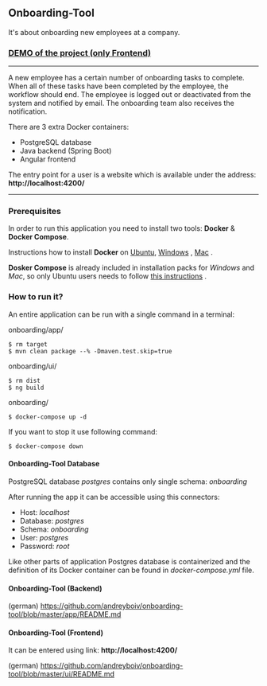 ## Onboarding-Tool

It's about onboarding new employees at a company.


### <a href="https://onboarding.boivalenko.de" target="_blank"> DEMO of the project (only Frontend)</a>

---

A new employee has a certain number of onboarding tasks to complete. 
When all of these tasks have been completed by the employee, 
the workflow should end. The employee is logged out or deactivated 
from the system and notified by email. 
The onboarding team also receives the notification.

There are 3 extra Docker containers:

- PostgreSQL database
- Java backend (Spring Boot)
- Angular frontend

The entry point for a user is a website which is available under the
address: **http://localhost:4200/**

---

### Prerequisites

In order to run this application you need to install two tools: **Docker** & **Docker Compose**.

Instructions how to install **Docker** on [Ubuntu](https://docs.docker.com/install/linux/docker-ce/ubuntu/), [Windows](https://docs.docker.com/docker-for-windows/install/) , [Mac](https://docs.docker.com/docker-for-mac/install/) .

**Dosker Compose** is already included in installation packs for *Windows* and *Mac*, so only Ubuntu users needs to follow [this instructions](https://docs.docker.com/compose/install/) .

### How to run it?

An entire application can be run with a single command in a terminal:

onboarding/app/
```
$ rm target
$ mvn clean package --% -Dmaven.test.skip=true
```

onboarding/ui/
```
$ rm dist
$ ng build
```

onboarding/
```
$ docker-compose up -d
```

If you want to stop it use following command:

```
$ docker-compose down
```

#### Onboarding-Tool Database

PostgreSQL database *postgres* contains only single schema: *onboarding*

After running the app it can be accessible using this connectors:

- Host: *localhost*
- Database: *postgres*
- Schema: *onboarding*
- User: *postgres*
- Password: *root*

Like other parts of application Postgres database is containerized and
the definition of its Docker container can be found in
*docker-compose.yml* file.

#### Onboarding-Tool (Backend)
(german) https://github.com/andreyboiv/onboarding-tool/blob/master/app/README.md

#### Onboarding-Tool (Frontend)
It can be entered using link: **http://localhost:4200/**

(german) https://github.com/andreyboiv/onboarding-tool/blob/master/ui/README.md
